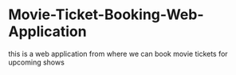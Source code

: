 # Movie-Ticket-Booking-Web-Application
this is a web application from where we can book movie tickets for upcoming shows
